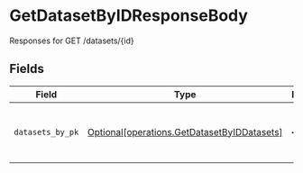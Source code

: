 # GetDatasetByIDResponseBody

Responses for GET /datasets/{id}


## Fields

| Field                                                                                            | Type                                                                                             | Required                                                                                         | Description                                                                                      |
| ------------------------------------------------------------------------------------------------ | ------------------------------------------------------------------------------------------------ | ------------------------------------------------------------------------------------------------ | ------------------------------------------------------------------------------------------------ |
| `datasets_by_pk`                                                                                 | [Optional[operations.GetDatasetByIDDatasets]](../../models/operations/getdatasetbyiddatasets.md) | :heavy_minus_sign:                                                                               | columns and relationships of "datasets"                                                          |